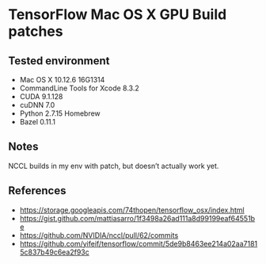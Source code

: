 # TensorFlow Mac OS X GPU Build patches

## Tested environment

- Mac OS X 10.12.6 16G1314
- CommandLine Tools for Xcode 8.3.2
- CUDA 9.1.128
- cuDNN 7.0
- Python 2.7.15 Homebrew
- Bazel 0.11.1

## Notes

NCCL builds in my env with patch, but doesn’t actually work yet.


## References

- https://storage.googleapis.com/74thopen/tensorflow_osx/index.html
- https://gist.github.com/mattiasarro/1f3498a26ad111a8d99199eaf64551be
- https://github.com/NVIDIA/nccl/pull/62/commits
- https://github.com/yifeif/tensorflow/commit/5de9b8463ee214a02aa71815c837b49c6ea2f93c
